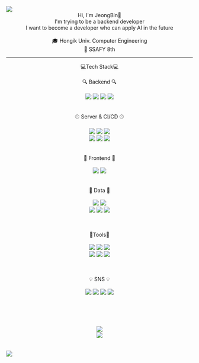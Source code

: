 <!--
![header](https://capsule-render.vercel.app/api?
type=waving&color=BDDFF0&height=300&section=header&text=JeongCong%20Github&fontSize=65&fontColor=323B4D)
-->
<img align="center" src="https://capsule-render.vercel.app/api?type=waving&color=BDDFF0&height=300&section=header&text=JeongCong%20Github&fontSize=65&fontColor=323B4D" />


<!--
**Jeongbin233/Jeongbin233** is a ✨ _special_ ✨ repository because its `README.md` (this file) appears on your GitHub profile.

Here are some ideas to get you started:

- 🔭 I’m currently working on ...
- 🌱 I’m currently learning ...
- 👯 I’m looking to collaborate on ...
- 🤔 I’m looking for help with ...
- 💬 Ask me about ...
- 📫 How to reach me: ...
- 😄 Pronouns: ...
- ⚡ Fun fact: ...
-->

<div align="center"> 
Hi, I'm JeongBin🌱 <br/>
I'm trying to be a backend developer <br/>
I want to become a developer who can apply AI in the future
<br/>
<br/>
🎓 Hongik Univ. Computer Engineering <br/>
💙 SSAFY 8th

---


💻Tech Stack💻
<br/>
<br/>
🔍 Backend 🔍
<br/>
  <br/>
<img src="https://img.shields.io/badge/JAVA-007396?style=flat&logo=java&logoColor=white"/>
<img src="https://img.shields.io/badge/Spring-6DB33F?style=flat&logo=spring&logoColor=white"/>
<img src="https://img.shields.io/badge/SpringBoot-6DB33F?style=flat&logo=springboot&logoColor=white"/>
<img src="https://img.shields.io/badge/MySQL-4479A1?style=flat&logo=mysql&logoColor=white"/>
<br/>
<br/>
  <br/>
⚾️ Server & CI/CD ⚾️
<br/>
  <br/>
<img src="https://img.shields.io/badge/AWS EC2-FF9900?style=flat&logo=amazonec2&logoColor=white"/>
<img src="https://img.shields.io/badge/AWS S3-569A31?style=flat&logo=amazons3&logoColor=white"/>
<img src="https://img.shields.io/badge/AWS RDS-527FFF?style=flat&logo=amazonrds&logoColor=white"/>
<br/>
<img src="https://img.shields.io/badge/Nginx-009639?style=flat&logo=nginx&logoColor=white"/>
<img src="https://img.shields.io/badge/Docker-2496ED?style=flat&logo=docker&logoColor=white"/>
<img src="https://img.shields.io/badge/Jenkins-D24939?style=flat&logo=jenkins&logoColor=white"/>
<br/>
<br/>
  <br/>
🎀 Frontend 🎀
<br/>
  <br/>
<img src="https://img.shields.io/badge/JavaScript-F7DF1E?style=flat&logo=javascript&logoColor=white"/>
<img src="https://img.shields.io/badge/Vue.js-4479A1?style=flat&logo=vuedotjs&logoColor=white"/>
<br/>
<br/>
  <br/>
💾 Data 💾
<br/>
  <br/>
<img src="https://img.shields.io/badge/Python-3776AB?style=flat&logo=python&logoColor=white"/>
<img src="https://img.shields.io/badge/PyCharm-000000?style=flat&logo=pycharm&logoColor=white"/>
<br/>
<img src="https://img.shields.io/badge/pandas-150458?style=flat&logo=pandas&logoColor=white"/>
<img src="https://img.shields.io/badge/Numpy-013243?style=flat&logo=numpy&logoColor=white"/>
<img src="https://img.shields.io/badge/Selenium-43B02A?style=flat&logo=selenium&logoColor=white"/>
<br/>
  <br/>
  <br/>

📎Tools📎
<br/>
  <br/>
<img src="https://img.shields.io/badge/slack-4A154B?style=flat&logo=slack&logoColor=white"/>
<img src="https://img.shields.io/badge/mattermost-0058CC?style=flat&logo=mattermost&logoColor=white"/>
<img src="https://img.shields.io/badge/notion-000000?style=flat&logo=notion&logoColor=white"/>
<br/>
<img src="https://img.shields.io/badge/trello-0052CC?style=flat&logo=trello&logoColor=white"/>
<img src="https://img.shields.io/badge/jira-0052CC?style=flat&logo=jira&logoColor=white"/>
<img src="https://img.shields.io/badge/confluence-172B4D?style=flat&logo=confluence&logoColor=white"/>
<br/>
  <br/>
  <br/>

💡 SNS 💡
<br/>
  <br/>
<a href="https://bonny319.tistory.com/"><img src="https://img.shields.io/badge/DevBlog-000000?style=flat&logo=tistory&logoColor=white"/></a>
<a href="https://www.linkedin.com/in/jeongbin-ham/"><img src="https://img.shields.io/badge/linkedin-0A66C2?style=flat&logo=linkedin&logoColor=white"/></a>
<a href="https://www.instagram.com/bonny_319/"><img src="https://img.shields.io/badge/instagram-E4405F?style=flat&logo=instagram&logoColor=white"/></a>
<a href="https://blog.naver.com/shadberry02"><img src="https://img.shields.io/badge/Blog-03C75A?style=flat&logo=naver&logoColor=white"/></a>
</div>
<br/>
<br/>
<br/>
<br/>
<!--
[![Solved.ac
프로필](http://mazassumnida.wtf/api/v2/generate_badge?boj=shadberry02)](https://solved.ac/shadberry02)
-->
<div align="center">
<a href="https://solved.ac/shadberry02"><img align="center" src="http://mazassumnida.wtf/api/v2/generate_badge?boj=shadberry02" /></a> 
</div>

<div align="center">
<a href="https://github.com/Jeongbin233"><img src="https://github-readme-stats.vercel.app/api?username=Jeongbin233&show_icons=true&theme=nord&hide_border=true" /></a> 
</div>
<br/>
<br/>

<img align="center" src="https://capsule-render.vercel.app/api?type=waving&color=B7D7F4&height=200&section=footer" />

<!-- ![Footer](https://capsule-render.vercel.app/api?type=waving&color=B7D7F4&height=200&section=footer)-->
